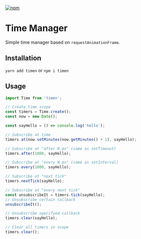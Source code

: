 [![npm](https://img.shields.io/npm/dm/timen?style=flat-square)](https://www.npmjs.com/package/timen)

Time Manager
====
Simple time manager based on `requestAnimationFrame`.

## Installation

`yarn add timen` or `npm i timen`

## Usage

```js
import Time from 'timen';

// Create time scope
const timers = Time.create();
const now = new Date();

const sayHello = () => console.log('hello');

// Subscribe at time
timers.at(now.setMinutes(now.getMinutes() + 1), sayHello);

// Subscribe at "after N ms" (same as setTimeout)
timers.after(1000, sayHello);

// Subscribe at "every N ms" (same as setInterval)
timers.every(1000, sayHello);

// Subscribe at "next tick"
timers.nextTick(sayHello);

// Subscribe at "every next tick"
const unsubscribeIt = timers.tick(sayHello);
// Unsubscribe certain callback
unsubscribeIt();

// Unsubscribe specifyed callback
timers.clear(sayHello);

// Clear all timers in scope
timers.clear();
```
